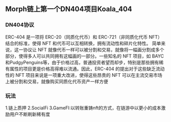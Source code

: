 ## Morph链上第一个DN404项目Koala_404
### DN404协议
ERC-404 是一项将 ERC-20（同质化代币）和 ERC-721（非同质化代币 NFT）结合的标准，使得 NFT 和代币可以互相转换，拥有流动性和碎片化特性。
简单来说，这一协议让 NFT 就像代币一样可以被分割和交易，就像将一幅画分割成多个部分，使得多人可以共同拥有这幅画的一部分。一些知名的 NFT 项目，如 BAYC和PudgyPenguins等，由于价格过高，普通投资者望而却步，特别是那些拥有稀有属性的项目更是价格高得难以流通。因此，ERC-404 的提出对于这些缺乏流动性的 NFT 项目来说是一项重大改进，使得这些昂贵的 NFT 可以在主流交易市场上被分割和交易，就像购买同质化代币资产一样方便
### 玩法
1.链上质押
2.SocialFi
3.GameFI:以转账重铸nft的方式，在链游中以更小的成本激励用户不断刷新稀有度
